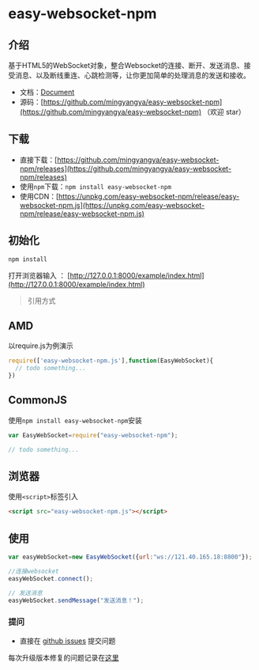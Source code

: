 # easy-websocket-npm
## 介绍

基于HTML5的WebSocket对象，整合Websocket的连接、断开、发送消息、接受消息、以及断线重连、心跳检测等，让你更加简单的处理消息的发送和接收。

- 文档：[Document](https://github.com/mingyangya/easy-websocket-npm/wiki)
- 源码：[https://github.com/mingyangya/easy-websocket-npm](https://github.com/mingyangya/easy-websocket-npm) （欢迎 star）

## 下载

- 直接下载：[https://github.com/mingyangya/easy-websocket-npm/releases](https://github.com/mingyangya/easy-websocket-npm/releases)
- 使用`npm`下载：`npm install easy-websocket-npm`
- 使用CDN：[https://unpkg.com/easy-websocket-npm/release/easy-websocket-npm.js](https://unpkg.com/easy-websocket-npm/release/easy-websocket-npm.js)

## 初始化

```bash
npm install 
```
打开浏览器输入 ： [http://127.0.0.1:8000/example/index.html](http://127.0.0.1:8000/example/index.html)

> 引用方式

## AMD

以require.js为例演示

```javascript
require(['easy-websocket-npm.js'],function(EasyWebSocket){
  // todo something...
})
```

## CommonJS

使用`npm install easy-websocket-npm`安装
```javascript
var EasyWebSocket=require("easy-websocket-npm");

// todo something... 
```

## 浏览器

使用`<script>`标签引入

```html
<script src="easy-websocket-npm.js"></script>
```

## 使用

```javascript
var easyWebSocket=new EasyWebSocket({url:"ws://121.40.165.18:8800"});

//连接websocket
easyWebSocket.connect();

// 发送消息
easyWebSocket.sendMessage("发送消息！");

```


### 提问

- 直接在 [github issues](https://github.com/mingyangya/easy-websocket-npm/issues) 提交问题

每次升级版本修复的问题记录在[这里](./ISSUE.md)



